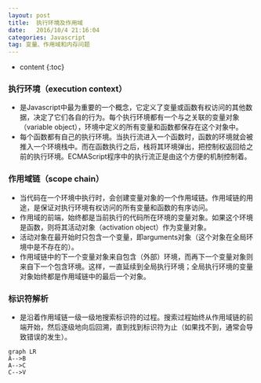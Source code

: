 ```yaml
---
layout: post
title:  执行环境及作用域
date:   2016/10/4 21:16:04 
categories: Javascript
tag: 变量、作用域和内存问题
---
```


* content
{:toc}


### 执行环境（execution context）

* 是Javascript中最为重要的一个概念，它定义了变量或函数有权访问的其他数据，决定了它们各自的行为。每个执行环境都有一个与之关联的变量对象（variable object），环境中定义的所有变量和函数都保存在这个对象中。
* 每个函数都有自己的执行环境。当执行流进入一个函数时，函数的环境就会被推入一个环境栈中。而在函数执行之后，栈将其环境弹出，把控制权返回给之前的执行环境。ECMAScript程序中的执行流正是由这个方便的机制控制着。

### 作用域链（scope chain）

* 当代码在一个环境中执行时，会创建变量对象的一个作用域链。作用域链的用途，是保证对执行环境有权访问的所有变量和函数的有序访问。
* 作用域的前端，始终都是当前执行的代码所在环境的变量对象。如果这个环境是函数，则将其活动对象（activation object）作为变量对象。
* 活动对象在最开始时只包含一个变量，即arguments对象（这个对象在全局环境中是不存在的）。
* 作用域链中的下一个变量对象来自包含（外部）环境，而再下一个变量对象则来自下一个包含环境。这样，一直延续到全局执行环境；全局执行环境的变量对象始终都是作用域链中的最后一个对象。

### 标识符解析

* 是沿着作用域链一级一级地搜索标识符的过程。搜索过程始终从作用域链的前端开始，然后逐级地向后回溯，直到找到标识符为止（如果找不到，通常会导致错误的发生）。


```
graph LR
A-->B
A-->C
C-->V
```
	